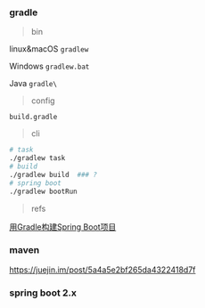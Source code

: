 
### gradle

> bin

linux&macOS `gradlew` 

Windows `gradlew.bat` 

Java `gradle\`

> config

`build.gradle`

> cli

```bash
# task
./gradlew task
# build
./gradlew build  ### ?
# spring boot
./gradlew bootRun
```

> refs

[用Gradle构建Spring Boot项目](https://www.cnblogs.com/davenkin/p/gradle-spring-boot.html)

### maven

<https://juejin.im/post/5a4a5e2bf265da4322418d7f>

### spring boot 2.x





